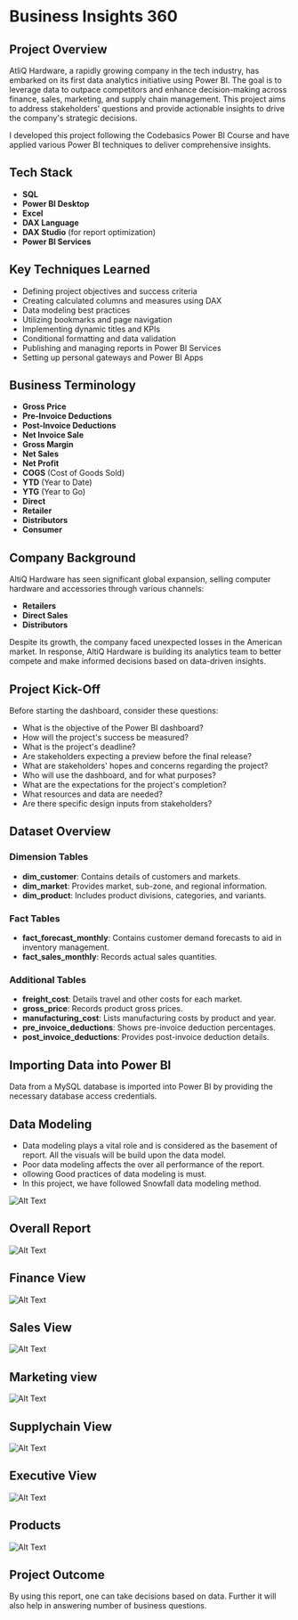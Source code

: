 # Business Insights 360

## Project Overview

AtliQ Hardware, a rapidly growing company in the tech industry, has embarked on its first data analytics initiative using Power BI. The goal is to leverage data to outpace competitors and enhance decision-making across finance, sales, marketing, and supply chain management. This project aims to address stakeholders' questions and provide actionable insights to drive the company's strategic decisions.

I developed this project following the Codebasics Power BI Course and have applied various Power BI techniques to deliver comprehensive insights.

## Tech Stack

- **SQL**
- **Power BI Desktop**
- **Excel**
- **DAX Language**
- **DAX Studio** (for report optimization)
- **Power BI Services**

## Key Techniques Learned

- Defining project objectives and success criteria
- Creating calculated columns and measures using DAX
- Data modeling best practices
- Utilizing bookmarks and page navigation
- Implementing dynamic titles and KPIs
- Conditional formatting and data validation
- Publishing and managing reports in Power BI Services
- Setting up personal gateways and Power BI Apps

## Business Terminology

- **Gross Price**
- **Pre-Invoice Deductions**
- **Post-Invoice Deductions**
- **Net Invoice Sale**
- **Gross Margin**
- **Net Sales**
- **Net Profit**
- **COGS** (Cost of Goods Sold)
- **YTD** (Year to Date)
- **YTG** (Year to Go)
- **Direct**
- **Retailer**
- **Distributors**
- **Consumer**

## Company Background

AltiQ Hardware has seen significant global expansion, selling computer hardware and accessories through various channels:

- **Retailers**
- **Direct Sales**
- **Distributors**

Despite its growth, the company faced unexpected losses in the American market. In response, AltiQ Hardware is building its analytics team to better compete and make informed decisions based on data-driven insights.

## Project Kick-Off

Before starting the dashboard, consider these questions:

- What is the objective of the Power BI dashboard?
- How will the project's success be measured?
- What is the project's deadline?
- Are stakeholders expecting a preview before the final release?
- What are stakeholders' hopes and concerns regarding the project?
- Who will use the dashboard, and for what purposes?
- What are the expectations for the project's completion?
- What resources and data are needed?
- Are there specific design inputs from stakeholders?

## Dataset Overview

### Dimension Tables

- **dim_customer**: Contains details of customers and markets.
- **dim_market**: Provides market, sub-zone, and regional information.
- **dim_product**: Includes product divisions, categories, and variants.

### Fact Tables

- **fact_forecast_monthly**: Contains customer demand forecasts to aid in inventory management.
- **fact_sales_monthly**: Records actual sales quantities.

### Additional Tables

- **freight_cost**: Details travel and other costs for each market.
- **gross_price**: Records product gross prices.
- **manufacturing_cost**: Lists manufacturing costs by product and year.
- **pre_invoice_deductions**: Shows pre-invoice deduction percentages.
- **post_invoice_deductions**: Provides post-invoice deduction details.

## Importing Data into Power BI

Data from a MySQL database is imported into Power BI by providing the necessary database access credentials.

## Data Modeling

- Data modeling plays a vital role and is considered as the basement of report. All the visuals will be build upon the data model.
- Poor data modeling affects the over all performance of the report.
- ollowing Good practices of data modeling is must.
- In this project, we have followed Snowfall data modeling method.

![Alt Text](https://github.com/sivakumar198/Business_Insights_360/blob/main/resources/Screenshot%202024-09-04%20210855.png)


## Overall Report
![Alt Text](https://github.com/sivakumar198/Business_Insights_360/blob/main/resources/Business_Insights360-1.png)
## Finance View
![Alt Text](https://github.com/sivakumar198/Business_Insights_360/blob/main/resources/Business_Insights360-2.png)
## Sales View
![Alt Text](https://github.com/sivakumar198/Business_Insights_360/blob/main/resources/Business_Insights360-3.png)
## Marketing view
![Alt Text](https://github.com/sivakumar198/Business_Insights_360/blob/main/resources/Business_Insights360-4.png)
## Supplychain View
![Alt Text](https://github.com/sivakumar198/Business_Insights_360/blob/main/resources/Business_Insights360-5.png)
## Executive View
![Alt Text](https://github.com/sivakumar198/Business_Insights_360/blob/main/resources/Business_Insights360-6.png)
## Products
![Alt Text](https://github.com/sivakumar198/Business_Insights_360/blob/main/resources/Screenshot%202024-09-04%20210649.png)

## Project Outcome
By using this report, one can take decisions based on data. Further it will also help in answering number of business questions.


